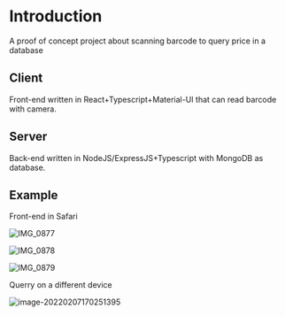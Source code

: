 # Introduction

A proof of concept project about scanning barcode to query price in a database

## Client

Front-end written in React+Typescript+Material-UI that can read barcode with camera.


## Server
Back-end written in NodeJS/ExpressJS+Typescript with MongoDB as database.



## Example

Front-end in Safari

![IMG_0877](https://i.imgur.com/pyMvVEa.png)

![IMG_0878](https://i.imgur.com/vXRGMW7.jpg)

![IMG_0879](https://i.imgur.com/Bma5gcm.png)





Querry on a different device



![image-20220207170251395](https://i.imgur.com/JtunKxn.png)
